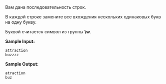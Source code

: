 Вам дана последовательность строк.

В каждой строке замените все вхождения нескольких одинаковых букв на одну букву.

Буквой считается символ из группы **\w**.

**Sample Input:**

```commandline
attraction
buzzzz
```

**Sample Output:**

```commandline
atraction
buz
```
